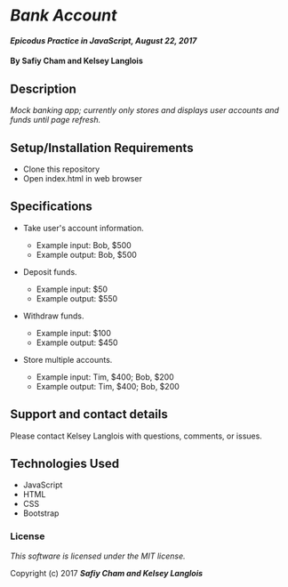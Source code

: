 # _Bank Account_

#### _Epicodus Practice in JavaScript, August 22, 2017_

#### By Safiy Cham and Kelsey Langlois

## Description

_Mock banking app; currently only stores and displays user accounts and funds until page refresh._

## Setup/Installation Requirements

* Clone this repository
* Open index.html in web browser

## Specifications

* Take user's account information.
  * Example input: Bob, $500
  * Example output: Bob, $500

* Deposit funds.
  * Example input: $50
  * Example output: $550

* Withdraw funds.
  * Example input: $100
  * Example output: $450

* Store multiple accounts.
  * Example input: Tim, $400; Bob, $200
  * Example output: Tim, $400; Bob, $200

## Support and contact details

Please contact Kelsey Langlois with questions, comments, or issues.

## Technologies Used

* JavaScript
* HTML
* CSS
* Bootstrap

### License

*This software is licensed under the MIT license.*

Copyright (c) 2017 **_Safiy Cham and Kelsey Langlois_**
